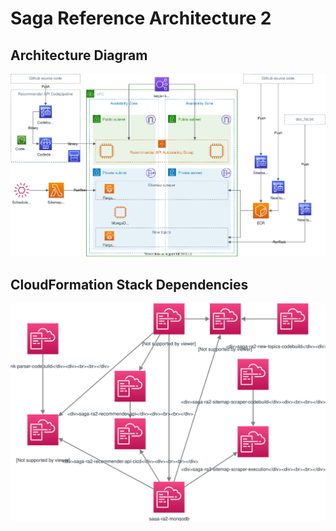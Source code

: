 # Saga Reference Architecture 2

## Architecture Diagram

![alt text](saga-ra2.svg)

## CloudFormation Stack Dependencies

![alt text](saga-ra2-stack-dependencies.svg)